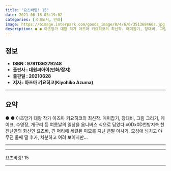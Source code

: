 ```yaml
---
title: "요츠바랑! 15"
date: 2021-06-18 03:19:02
categories: [국내도서, 만화]
image: https://bimage.interpark.com/goods_image/8/4/6/6/351368466s.jpg
description: ● ● 아즈망가 대왕 작가 아즈마 키요히코의 최신작. 매미잡기, 장대비, 그림 그리기, 케이크, 수영장, 개구리 등 여름날의 일상을 옴니버스 식으로 담았다.x0Dx0D천방지축 천진난만의 화신인 요츠바, 긴 머리에 세련된 미모를 지닌 큰딸 아사기, 모성애 넘치고 야무진 둘째 딸 후카,
---
```


## **정보**

- **ISBN : 9791136279248**
- **출판사 : 대원씨아이(만화/잡지)**
- **출판일 : 20210628**
- **저자 : 아즈마 키요히코(Kiyohiko Azuma)**

------



## **요약**

●  ●  아즈망가 대왕 작가 아즈마 키요히코의 최신작. 매미잡기, 장대비, 그림 그리기, 케이크, 수영장, 개구리 등 여름날의 일상을 옴니버스 식으로 담았다.x0Dx0D천방지축 천진난만의 화신인 요츠바, 긴 머리에 세련된 미모를 지닌 큰딸 아사기, 모성애 넘치고 야무진 둘째 딸 후카, 차분하고 여려 보이지만... 

------



------


요츠바랑! 15 

------


